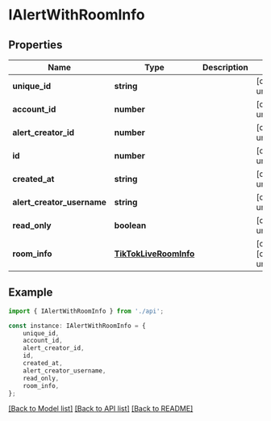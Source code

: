 # IAlertWithRoomInfo


## Properties

Name | Type | Description | Notes
------------ | ------------- | ------------- | -------------
**unique_id** | **string** |  | [default to undefined]
**account_id** | **number** |  | [default to undefined]
**alert_creator_id** | **number** |  | [default to undefined]
**id** | **number** |  | [default to undefined]
**created_at** | **string** |  | [default to undefined]
**alert_creator_username** | **string** |  | [default to undefined]
**read_only** | **boolean** |  | [default to undefined]
**room_info** | [**TikTokLiveRoomInfo**](TikTokLiveRoomInfo.md) |  | [optional] [default to undefined]

## Example

```typescript
import { IAlertWithRoomInfo } from './api';

const instance: IAlertWithRoomInfo = {
    unique_id,
    account_id,
    alert_creator_id,
    id,
    created_at,
    alert_creator_username,
    read_only,
    room_info,
};
```

[[Back to Model list]](../README.md#documentation-for-models) [[Back to API list]](../README.md#documentation-for-api-endpoints) [[Back to README]](../README.md)
